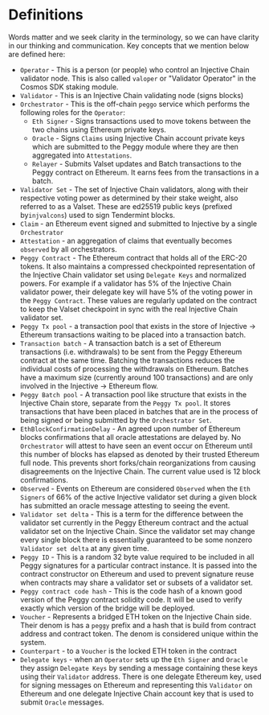 # Definitions

Words matter and we seek clarity in the terminology, so we can have clarity in our thinking and communication. Key concepts that we mention below are defined here:

* `Operator` - This is a person (or people) who control an Injective Chain validator node. This is also called `valoper` or "Validator Operator" in the Cosmos SDK staking module.
* `Validator` - This is an Injective Chain validating node (signs blocks)
* `Orchestrator` - This is the off-chain `peggo` service which performs the following roles for the `Operator`:
  * `Eth Signer` - Signs transactions used to move tokens between the two chains using Ethereum private keys.
  * `Oracle` - Signs `Claims` using Injective Chain account private keys which are submitted to the Peggy module where they are then aggregated into `Attestations`.
  * `Relayer` - Submits Valset updates and Batch transactions to the Peggy contract on Ethereum. It earns fees from the transactions in a batch.
* `Validator Set` - The set of Injective Chain validators, along with their respective voting power as determined by their stake weight, also referred to as a Valset. These are ed25519 public keys (prefixed by`injvalcons`) used to sign Tendermint blocks.
* `Claim` - an Ethereum event signed and submitted to Injective by a single `Orchestrator`
* `Attestation` - an aggregation of claims that eventually becomes `observed` by all orchestrators.
* `Peggy Contract` - The Ethereum contract that holds all of the ERC-20 tokens. It also maintains a compressed checkpointed representation of the Injective Chain validator set using `Delegate Keys` and normalized powers. For example if a validator has 5% of the Injective Chain validator power, their delegate key will have 5% of the voting power in the `Peggy Contract`. These values are regularly updated on the contract to keep the Valset checkpoint in sync with the real Injective Chain validator set.
* `Peggy Tx pool` - a transaction pool that exists in the store of Injective -> Ethereum transactions waiting to be placed into a transaction batch.
* `Transaction batch` - A transaction batch is a set of Ethereum transactions (i.e. withdrawals) to be sent from the Peggy Ethereum contract at the same time. Batching the transactions reduces the individual costs of processing the withdrawals on Ethereum. Batches have a maximum size (currently around 100 transactions) and are only involved in the Injective -> Ethereum flow.
* `Peggy Batch pool` - A transaction pool like structure that exists in the Injective Chain store, separate from the `Peggy Tx pool`. It stores transactions that have been placed in batches that are in the process of being signed or being submitted by the `Orchestrator Set`.
* `EthBlockConfirmationDelay` - An agreed upon number of Ethereum blocks confirmations that all oracle attestations are delayed by. No `Orchestrator` will attest to have seen an event occur on Ethereum until this number of blocks has elapsed as denoted by their trusted Ethereum full node. This prevents short forks/chain reorganizations from causing disagreements on the Injective Chain. The current value used is 12 block confirmations.
* `Observed` - Events on Ethereum are considered `Observed` when the `Eth Signers` of 66% of the active Injective validator set during a given block has submitted an oracle message attesting to seeing the event.
* `Validator set delta` - This is a term for the difference between the validator set currently in the Peggy Ethereum contract and the actual validator set on the Injective Chain. Since the validator set may change every single block there is essentially guaranteed to be some nonzero `Validator set delta` at any given time.
* `Peggy ID` - This is a random 32 byte value required to be included in all Peggy signatures for a particular contract instance. It is passed into the contract constructor on Ethereum and used to prevent signature reuse when contracts may share a validator set or subsets of a validator set.
* `Peggy contract code hash` - This is the code hash of a known good version of the Peggy contract solidity code. It will be used to verify exactly which version of the bridge will be deployed.
* `Voucher` - Represents a bridged ETH token on the Injective Chain side. Their denom is has a `peggy` prefix and a hash that is build from contract address and contract token. The denom is considered unique within the system.
* `Counterpart` - to a `Voucher` is the locked ETH token in the contract
* `Delegate keys` - when an `Operator` sets up the `Eth Signer` and `Oracle` they assign `Delegate Keys` by sending a message containing these keys using their `Validator` address. There is one delegate Ethereum key, used for signing messages on Ethereum and representing this `Validator` on Ethereum and one delegate Injective Chain account key that is used to submit `Oracle` messages.

